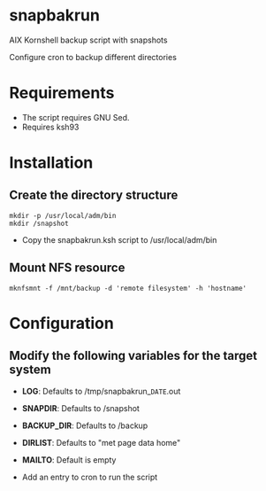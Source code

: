 # snapbakrun
AIX Kornshell backup script with snapshots

Configure cron to backup different directories


# Requirements

- The script requires GNU Sed.
- Requires ksh93

# Installation

## Create the directory structure

```
mkdir -p /usr/local/adm/bin
mkdir /snapshot
```

- Copy the snapbakrun.ksh script to /usr/local/adm/bin

## Mount NFS resource

```
mknfsmnt -f /mnt/backup -d 'remote filesystem' -h 'hostname'
```

# Configuration

## Modify the following variables for the target system

- **LOG**: Defaults to /tmp/snapbakrun_`DATE`.out
- **SNAPDIR**: Defaults to /snapshot
- **BACKUP_DIR**: Defaults to /backup
- **DIRLIST**: Defaults to "met page data home"
- **MAILTO**: Default is empty

- Add an entry to cron to run the script
